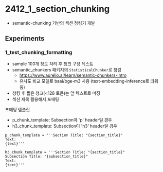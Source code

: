 # 2412_1_section_chunking
* semantic-chunking 기반의 섹션 청킹기 개발

## Experiments
### 1_test_chunking_formatting
* sample 100개 정도 처리 후 청크 구성 테스트
* semantic_chunkers 패키지의 `StatisticalChunker`로 청킹
    * https://www.aurelio.ai/learn/semantic-chunkers-intro
    * 유사도 비교 모델로 baai/bge-m3 사용 (text-embedding-inference로 띄워둠)
* 청킹 후 짧은 청크(<128 토큰)는 앞 텍스트로 머징
* 섹션 제목 활용해서 포매팅

포매팅 템플릿
* p_chunk_template: Subsection이 'p' header일 경우
* h3_chunk_template: Subsection이 'h3' header일 경우
```
p_chunk_template = '''Section Title: "{section_title}"
Text:
{text}'''

h3_chunk_template = '''Section Title: "{section_title}"
Subsection Title: "{subsection_title}"
Text:
{text}'''
```
